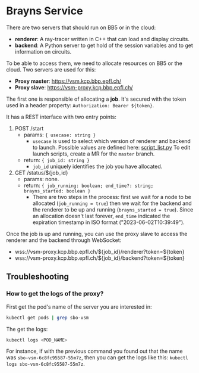 # Brayns Service

There are two servers that should run on BB5 or in the cloud:

- **renderer**: A ray-tracer written in C++ that can load and display circuits.
- **backend**: A Python server to get hold of the session variables and to get information on circuits.

To be able to access them, we need to allocate resources on BB5 or the cloud.
Two servers are used for this:

- **Proxy master**: <https://vsm.kcp.bbp.epfl.ch/>
- **Proxy slave**: <https://vsm-proxy.kcp.bbp.epfl.ch/>

The first one is responsible of allocating a **job**.
It's secured with the token used in a header property: `Authorization: Bearer ${token}`.

It has a REST interface with two entry points:

1. POST /start
   - params: `{ usecase: string }`
     - `usecase` is used to select which version of renderer and backend to launch.
       Possible values are defined here: [script_list.py](https://bbpgitlab.epfl.ch/viz/brayns/vsm/-/blob/master/vsm/script_list.py)
       To edit launch scripts, create a MR for the `master` branch.
   - return: `{ job_id: string }`
     - `job_id` uniquely identifies the job you have allocated.
2. GET /status/${job_id}
   - params: none.
   - return: `{ job_running: boolean; end_time?: string; brayns_started: boolean }`
     - There are two steps in the process: first we wait for a node to be allocated (`job_running = true`)
       then we wait for the backend and the renderer to be up and running (`brayns_started = true`).
       Since an allocation doesn't last forever, `end_time` indicated the expiration timestamp in ISO format
       ("2023-06-02T10:39:49").

Once the job is up and running, you can use the proxy slave to access the renderer and the backend through WebSocket:

- wss://vsm-proxy.kcp.bbp.epfl.ch/\${job_id}/renderer?token=${token}
- wss://vsm-proxy.kcp.bbp.epfl.ch/\${job_id}/backend?token=${token}

## Troubleshooting

### How to get the logs of the proxy?

First get the pod's name of the server you are interested in:

```bash
kubectl get pods | grep sbo-vsm
```

The get the logs:

```bash
kubectl logs <POD_NAME>
```

For instance, if with the previous command you found out that the name was `sbo-vsm-6c8fc95587-55m7z`,
then you can get the logs like this: `kubectl logs sbo-vsm-6c8fc95587-55m7z`.
